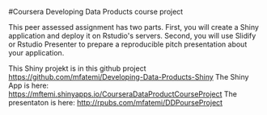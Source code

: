 #Coursera Developing Data Products course project

This peer assessed assignment has two parts. First, you will create a Shiny application and deploy it on Rstudio's servers. Second, you will use Slidify or Rstudio Presenter to prepare a reproducible pitch presentation about your application.

This Shiny projekt is in this github project https://github.com/mfatemi/Developing-Data-Products-Shiny
The Shiny App is here: https://mftemi.shinyapps.io/CourseraDataProductCourseProject
The presentaton is here: http://rpubs.com/mfatemi/DDPourseProject
